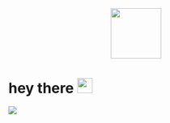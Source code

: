 <div id="header" align="center">
  <img src="https://i.giphy.com/media/v1.Y2lkPTc5MGI3NjExMDY1a3dvemllMXlpYncwamZrNG50bmx0cWszejZlMnhiOW4wc3FidCZlcD12MV9pbnRlcm5hbF9naWZfYnlfaWQmY3Q9cw/DHAa1UQA95eWTZMOxQ/giphy.gif" width="100"/>
</div>

<h1>
  hey there
  <img src="https://media.giphy.com/media/hvRJCLFzcasrR4ia7z/giphy.gif" width="30px"/>
</h1>

<a href="https://t.me/vny_eg">
<img src="https://img.shields.io/badge/telegram-blue?logo=telegram&logoColor=white">
<a/>

  
<!--
**vanya-egorov/vanya-egorov** is a ✨ _special_ ✨ repository because its `README.md` (this file) appears on your GitHub profile.

Here are some ideas to get you started:

- 🔭 I’m currently working on ...
- 🌱 I’m currently learning ...
- 👯 I’m looking to collaborate on ...
- 🤔 I’m looking for help with ...
- 💬 Ask me about ...
- 📫 How to reach me: ...
- 😄 Pronouns: ...
- ⚡ Fun fact: ...
-->
